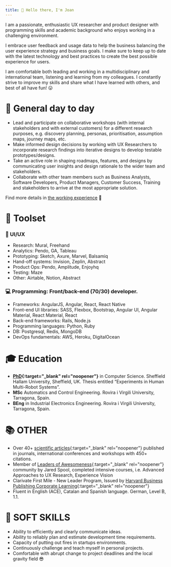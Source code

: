 ```yaml
---
title: 👋 Hello there, I'm Joan
---
```


I am a passionate, enthusiastic UX researcher and product designer with programming skills and academic background who enjoys working in a challenging environment.

I embrace user feedback and usage data to help the business balancing the user experience strategy and business goals. I make sure to keep up to date with the latest technology and best practices to create the best possible experience for users.

I am comfortable both leading and working in a multidisciplinary and international team, listening and learning from my colleagues. I constantly strive to improve my skills and share what I have learned with others, and best of all have fun! 😛 

# 🔧 General day to day
* Lead and participate on collaborative workshops (with internal stakeholders and with external customers) for a different research purposes, e.g. discovery planning, personas, prioritisation, assumption maps, journey maps, etc.
* Make informed design decisions by working with UX Researchers to incorporate research findings into iterative designs to develop testable prototypes/designs.
* Take an active role in shaping roadmaps, features, and designs by communicating user insights and design rationale to the wider team and stakeholders.
* Collaborate with other team members such as Business Analysts, Software Developers, Product Managers, Customer Success, Training and stakeholders to arrive at the most appropriate solution.

Find more details in [the working experience](/experience.md) 💼 


# 🚀 Toolset
### 💎 UI/UX
* Research: Mural, Freehand
* Analytics: Pendo, GA, Tableau
* Prototyping: Sketch, Axure, Marvel, Balsamiq
* Hand-off systems: Invision, Zeplin, Abstract
* Product Ops: Pendo, Amplitude, Enjoyhq
* Testing: Maze
* Other: Airtable, Notion, Abstract

### 💻 Programming: Front/back-end (70/30) developer.
* Frameworks: AngularJS, Angular, React, React Native
* Front-end UI libraries: SASS, Flexbox, Bootstrap, Angular UI, Angular Material, React Material, React
* Back-end frameworks: Rails, Node.js
* Programming languages: Python, Ruby
* DB: Postgresql, Redis, MongoDB
* DevOps fundamentals: AWS, Heroku, DigitalOcean

# 🎓 Education
* **[PhD](https://www.dropbox.com/s/kgv7g5y0ni1wtnm/SaezThesisShort.pdf){:target="_blank" rel="noopener"}** in Computer Science. Sheffield Hallam University, Sheffield, UK. Thesis entitled “Experiments in Human Multi-Robot Systems”.
* **MSc** Automatics and Control Engineering. Rovira i Virgili University, Tarragona, Spain.
* **BEng** in Industrial Electronics Engineering. Rovira i Virgili University, Tarragona, Spain.

# 📚 OTHER
* Over 40+ [scientific articles](https://scholar.google.com/citations?user=pQxNXVsAAAAJ){:target="_blank" rel="noopener"} published in journals, international conferences and workshops with 450+ citations.
* Member of [Leaders of Awesomeness](/https://leaders.centercentre.com/){:target="_blank" rel="noopener"} community by Jared Spool, completed intensive courses, i.e. Advanced Approaches to UX Research, Experience Vision
* Clarivate First Mile - New Leader Program, Issued by [Harvard Business Publishing Corporate Learning](/https://www.harvardbusiness.org/){:target="_blank" rel="noopener"}
* Fluent in English (ACE), Catalan and Spanish language. German, Level B, 1.1.

# 🚒 SOFT SKILLS
* Ability to efficiently and clearly communicate ideas.
* Ability to reliably plan and estimate development time requirements.
* Capacity of putting out fires in startups environments.
* Continuously challenge and teach myself in personal projects.
* Comfortable with abrupt change to project deadlines and the local gravity field 😎
